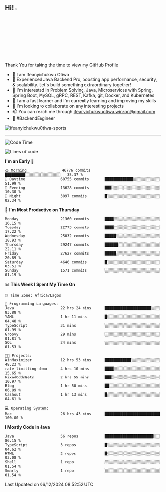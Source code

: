 <!-- BLOG-POST-LIST:START --><!-- BLOG-POST-LIST:END -->

## Hi! <img src="https://media.giphy.com/media/hvRJCLFzcasrR4ia7z/giphy.gif" width="4%"> 

Thank You for taking the time to view my GitHub Profile

- 👋 I am Ifeanyichukwu Otiwa
- 🚀 Experienced Java Backend Pro, boosting app performance, security, & scalability. Let's build something extraordinary together!
- 👀 I'm interested in Problem Solving, Java, Microservices with Spring, Spring Boot, MySQL, gRPC, REST, Kafka, git, Docker, and Kubernetes
- 🌱 I am a fast learner and I'm currently learning and improving my skills
- 💞️ I'm looking to collaborate on any interesting projects
- 📫 You can reach me through ifeanyichukwuotiwa.winson@gmail.com
- 🚀 #BackendEngineer

<p align="left" marginTop="10px"> <img src="https://komarev.com/ghpvc/?username=ifeanyichukwuOtiwa-sports&label=Profile%20views&color=0e75b6&style=for-the-badge" alt="ifeanyichukwuOtiwa-sports" /> </p>

***

<!--START_SECTION:waka-->
![Code Time](http://img.shields.io/badge/Code%20Time-3%2C196%20hrs%2055%20mins-blue)

![Lines of code](https://img.shields.io/badge/From%20Hello%20World%20I%27ve%20Written-33.0%20million%20lines%20of%20code-blue)

**I'm an Early 🐤** 

```text
🌞 Morning                46776 commits       █████████░░░░░░░░░░░░░░░░   35.37 % 
🌆 Daytime                68755 commits       █████████████░░░░░░░░░░░░   51.99 % 
🌃 Evening                13628 commits       ███░░░░░░░░░░░░░░░░░░░░░░   10.30 % 
🌙 Night                  3097 commits        █░░░░░░░░░░░░░░░░░░░░░░░░   02.34 % 
```
📅 **I'm Most Productive on Thursday** 

```text
Monday                   21360 commits       ████░░░░░░░░░░░░░░░░░░░░░   16.15 % 
Tuesday                  22773 commits       ████░░░░░░░░░░░░░░░░░░░░░   17.22 % 
Wednesday                25032 commits       █████░░░░░░░░░░░░░░░░░░░░   18.93 % 
Thursday                 29247 commits       ██████░░░░░░░░░░░░░░░░░░░   22.11 % 
Friday                   27627 commits       █████░░░░░░░░░░░░░░░░░░░░   20.89 % 
Saturday                 4646 commits        █░░░░░░░░░░░░░░░░░░░░░░░░   03.51 % 
Sunday                   1571 commits        ░░░░░░░░░░░░░░░░░░░░░░░░░   01.19 % 
```


📊 **This Week I Spent My Time On** 

```text
🕑︎ Time Zone: Africa/Lagos

💬 Programming Languages: 
Java                     22 hrs 24 mins      █████████████████████░░░░   83.88 % 
YAML                     1 hr 11 mins        █░░░░░░░░░░░░░░░░░░░░░░░░   04.48 % 
TypeScript               31 mins             ░░░░░░░░░░░░░░░░░░░░░░░░░   01.99 % 
Groovy                   29 mins             ░░░░░░░░░░░░░░░░░░░░░░░░░   01.81 % 
SQL                      24 mins             ░░░░░░░░░░░░░░░░░░░░░░░░░   01.53 % 

🐱‍💻 Projects: 
WinMaximizer             12 hrs 53 mins      ████████████░░░░░░░░░░░░░   48.23 % 
rate-limitting-demo      4 hrs 10 mins       ████░░░░░░░░░░░░░░░░░░░░░   15.65 % 
FixedOddsBets            2 hrs 55 mins       ███░░░░░░░░░░░░░░░░░░░░░░   10.97 % 
Blog                     1 hr 50 mins        ██░░░░░░░░░░░░░░░░░░░░░░░   06.89 % 
Cashout                  1 hr 13 mins        █░░░░░░░░░░░░░░░░░░░░░░░░   04.61 % 

💻 Operating System: 
Mac                      26 hrs 43 mins      █████████████████████████   100.00 % 
```

**I Mostly Code in Java** 

```text
Java                     56 repos            ██████████████████████░░░   86.15 % 
TypeScript               3 repos             █░░░░░░░░░░░░░░░░░░░░░░░░   04.62 % 
HTML                     2 repos             █░░░░░░░░░░░░░░░░░░░░░░░░   03.08 % 
Shell                    1 repo              ░░░░░░░░░░░░░░░░░░░░░░░░░   01.54 % 
Smarty                   1 repo              ░░░░░░░░░░░░░░░░░░░░░░░░░   01.54 % 
```




 Last Updated on 06/12/2024 08:52:52 UTC
<!--END_SECTION:waka-->

<!--
<p align="center">
![trophy](https://github-profile-trophy.vercel.app/?username=ifeanyichukwuOtiwa-sports&theme=onedark) (https://github.com/ryo-ma/github-profile-trophy)
</p>
-->

<!---
ifeanyi-otiwa/ifeanyi-otiwa is a ✨ special ✨ repository because its `README.md` (this file) appears on your GitHub profile.
You can click the Preview link to take a look at your changes.
--->
